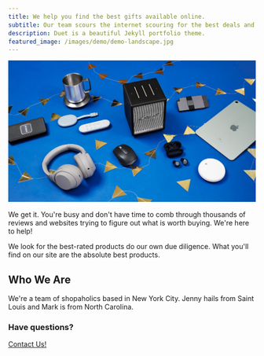 ```yaml
---
title: We help you find the best gifts available online.
subtitle: Our team scours the internet scouring for the best deals and gifts in your favorite categories.
description: Duet is a beautiful Jekyll portfolio theme.
featured_image: /images/demo/demo-landscape.jpg
---
```


![](/images/tech-gifts.jpg)

We get it. You're busy and don't have time to comb through thousands of reviews and websites trying to figure out what is worth buying.
We're here to help!

We look for the best-rated products do our own due diligence. What you'll find on our site are the absolute best products.

## Who We Are

We're a team of shopaholics based in New York City. Jenny hails from Saint Louis and Mark is from North Carolina.

### Have questions?

<a href="/contact" class="button">Contact Us!</a>
